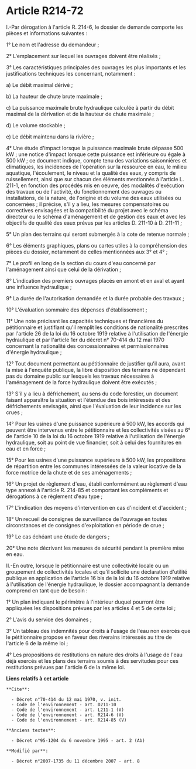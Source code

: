 # Article R214-72

I.-Par dérogation à l'article R. 214-6, le dossier de demande comporte les pièces et informations suivantes : 

1° Le nom et l'adresse du demandeur ; 

2° L'emplacement sur lequel les ouvrages doivent être réalisés ; 

3° Les caractéristiques principales des ouvrages les plus importants et les justifications techniques les concernant,
notamment : 

a) Le débit maximal dérivé ; 

b) La hauteur de chute brute maximale ; 

c) La puissance maximale brute hydraulique calculée à partir du débit maximal de la dérivation et de la hauteur de chute
maximale ; 

d) Le volume stockable ; 

e) Le débit maintenu dans la rivière ; 

4° Une étude d'impact lorsque la puissance maximale brute dépasse 500 kW ; une notice d'impact lorsque cette puissance est
inférieure ou égale à 500 kW ; ce document indique, compte tenu des variations saisonnières et climatiques, les incidences de
l'opération sur la ressource en eau, le milieu aquatique, l'écoulement, le niveau et la qualité des eaux, y compris de
ruissellement, ainsi que sur chacun des éléments mentionnés à l'article L. 211-1, en fonction des procédés mis en oeuvre, des
modalités d'exécution des travaux ou de l'activité, du fonctionnement des ouvrages ou installations, de la nature, de
l'origine et du volume des eaux utilisées ou concernées ; il précise, s'il y a lieu, les mesures compensatoires ou
correctives envisagées et la compatibilité du projet avec le schéma directeur ou le schéma d'aménagement et de gestion des
eaux et avec les objectifs de qualité des eaux prévus par les articles D. 211-10 à D. 211-11 ; 

5° Un plan des terrains qui seront submergés à la cote de retenue normale ; 

6° Les éléments graphiques, plans ou cartes utiles à la compréhension des pièces du dossier, notamment de celles mentionnées
aux 3° et 4° ; 

7° Le profil en long de la section du cours d'eau concerné par l'aménagement ainsi que celui de la dérivation ; 

8° L'indication des premiers ouvrages placés en amont et en aval et ayant une influence hydraulique ; 

9° La durée de l'autorisation demandée et la durée probable des travaux ; 

10° L'évaluation sommaire des dépenses d'établissement ; 

11° Une note précisant les capacités techniques et financières du pétitionnaire et justifiant qu'il remplit les conditions de
nationalité prescrites par l'article 26 de la loi du 16 octobre 1919 relative à l'utilisation de l'énergie hydraulique et par
l'article 1er du décret n° 70-414 du 12 mai 1970 concernant la nationalité des concessionnaires et permissionnaires d'énergie
hydraulique ; 

12° Tout document permettant au pétitionnaire de justifier qu'il aura, avant la mise à l'enquête publique, la libre
disposition des terrains ne dépendant pas du domaine public sur lesquels les travaux nécessaires à l'aménagement de la force
hydraulique doivent être exécutés ; 

13° S'il y a lieu à défrichement, au sens du code forestier, un document faisant apparaître la situation et l'étendue des
bois intéressés et des défrichements envisagés, ainsi que l'évaluation de leur incidence sur les crues ; 

14° Pour les usines d'une puissance supérieure à 500 kW, les accords qui peuvent être intervenus entre le pétitionnaire et
les collectivités visées au 6° de l'article 10 de la loi du 16 octobre 1919 relative à l'utilisation de l'énergie
hydraulique, soit au point de vue financier, soit à celui des fournitures en eau et en force ; 

15° Pour les usines d'une puissance supérieure à 500 kW, les propositions de répartition entre les communes intéressées de la
valeur locative de la force motrice de la chute et de ses aménagements ; 

16° Un projet de règlement d'eau, établi conformément au règlement d'eau type annexé à l'article R. 214-85 et comportant les
compléments et dérogations à ce règlement d'eau type ; 

17° L'indication des moyens d'intervention en cas d'incident et d'accident ; 

18° Un recueil de consignes de surveillance de l'ouvrage en toutes circonstances et de consignes d'exploitation en période de
crue ; 

19° Le cas échéant une étude de dangers ; 

20° Une note décrivant les mesures de sécurité pendant la première mise en eau. 

II.-En outre, lorsque le pétitionnaire est une collectivité locale ou un groupement de collectivités locales et qu'il
sollicite une déclaration d'utilité publique en application de l'article 16 bis de la loi du 16 octobre 1919 relative à
l'utilisation de l'énergie hydraulique, le dossier accompagnant la demande comprend en tant que de besoin : 

1° Un plan indiquant le périmètre à l'intérieur duquel pourront être appliquées les dispositions prévues par les articles 4
et 5 de cette loi ; 

2° L'avis du service des domaines ; 

3° Un tableau des indemnités pour droits à l'usage de l'eau non exercés que le pétitionnaire propose en faveur des riverains
intéressés au titre de l'article 6 de la même loi ; 

4° Les propositions de restitutions en nature des droits à l'usage de l'eau déjà exercés et les plans des terrains soumis à
des servitudes pour ces restitutions prévues par l'article 6 de la même loi.

**Liens relatifs à cet article**

	**Cite**:

	  - Décret n°70-414 du 12 mai 1970, v. init.
	  - Code de l'environnement - art. D211-10
	  - Code de l'environnement - art. L211-1 (V)
	  - Code de l'environnement - art. R214-6 (V)
	  - Code de l'environnement - art. R214-85 (V)

	**Anciens textes**:

	  - Décret n°95-1204 du 6 novembre 1995 - art. 2 (Ab)

	**Modifié par**:

	  - Décret n°2007-1735 du 11 décembre 2007 - art. 8
